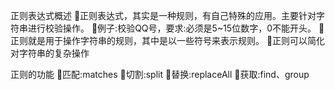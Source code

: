 
正则表达式概述
正则表达式，其实是一种规则，有自己特殊的应用。主要针对字 符串进行校验操作。
例子:校验QQ号，要求:必须是5~15位数字，0不能开头。 正则就是用于操作字符串的规则，其中是以一些符号来表示规则。 正则可以简化对字符串的复杂操作
  
正则的功能
匹配:matches 切割:split 替换:replaceAll 获取:find、group